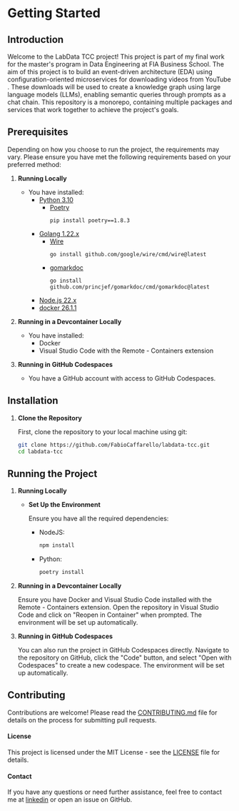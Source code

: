 # Getting Started

## Introduction

Welcome to the LabData TCC project! This project is part of my final work for the master's program in Data Engineering at FIA Business School. The aim of this project is to build an event-driven architecture (EDA) using configuration-oriented microservices for downloading videos from YouTube <!-- and Spotify podcasts (maybe) -->. These downloads will be used to create a knowledge graph using large language models (LLMs), enabling semantic queries through prompts as a chat chain. This repository is a monorepo, containing multiple packages and services that work together to achieve the project's goals.

## Prerequisites
Depending on how you choose to run the project, the requirements may vary. Please ensure you have met the following requirements based on your preferred method:

1. **Running Locally**

   - You have installed:
     - [Python 3.10](https://www.python.org/downloads/)
       - [Poetry](https://pypi.org/project/poetry/1.8.3/)
         ```shell
         pip install poetry==1.8.3
         ```
     - [Golang 1.22.x](https://golang.google.cn/)
       - [Wire](https://pkg.go.dev/github.com/google/wire)
         ```shell
         go install github.com/google/wire/cmd/wire@latest 
         ```
       - [gomarkdoc](https://github.com/princjef/gomarkdoc)
         ```shell
         go install github.com/princjef/gomarkdoc/cmd/gomarkdoc@latest
         ```
     - [Node.js 22.x](https://nodejs.org/en/download/)
     - [docker 26.1.1](https://www.docker.com/)

2. **Running in a Devcontainer Locally**

   - You have installed:
     - Docker
     - Visual Studio Code with the Remote - Containers extension

3. **Running in GitHub Codespaces**

   - You have a GitHub account with access to GitHub Codespaces.

## Installation

1. **Clone the Repository**

   First, clone the repository to your local machine using git:

   ```sh
   git clone https://github.com/FabioCaffarello/labdata-tcc.git
   cd labdata-tcc
   ```

## Running the Project

1. **Running Locally**

   - **Set Up the Environment**

     Ensure you have all the required dependencies:

     - NodeJS:
        ```sh
        npm install
        ```

     - Python:
        ```sh
        poetry install
        ```

2. **Running in a Devcontainer Locally**

   Ensure you have Docker and Visual Studio Code installed with the Remote - Containers extension. Open the repository in Visual Studio Code and click on "Reopen in Container" when prompted. The environment will be set up automatically.

3. **Running in GitHub Codespaces**

   You can also run the project in GitHub Codespaces directly. Navigate to the repository on GitHub, click the "Code" button, and select "Open with Codespaces" to create a new codespace. The environment will be set up automatically.

<!-- ## Usage

To start using the project, run the following command:

```sh
python main.py
```

Or if you are using Docker:

```sh
docker-compose up
```

You can access the application at `http://localhost:8000`.

#### Features

- **Feature 1**: Brief description of feature 1.
- **Feature 2**: Brief description of feature 2.
- **Feature 3**: Brief description of feature 3. -->

## Contributing
Contributions are welcome! Please read the [CONTRIBUTING.md](https://github.com/FabioCaffarello/labdata-tcc/blob/main/docs/CONTRIBUTING.md) file for details on the process for submitting pull requests.

#### License

This project is licensed under the MIT License - see the [LICENSE](https://github.com/FabioCaffarello/labdata-tcc/blob/main/LICENSE) file for details.

#### Contact

If you have any questions or need further assistance, feel free to contact me at [linkedin](https://www.linkedin.com/in/fabio-caffarello/) or open an issue on GitHub.

